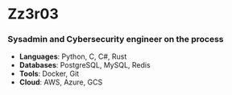 # Zz3r03
### Sysadmin and Cybersecurity engineer on the process

- **Languages**: Python, C, C#, Rust
- **Databases**: PostgreSQL, MySQL, Redis
- **Tools**: Docker, Git
- **Cloud**: AWS, Azure, GCS
